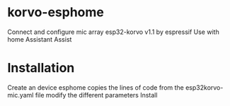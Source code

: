 # korvo-esphome
Connect and configure mic array esp32-korvo v1.1 by espressif
Use with home Assistant Assist

# Installation
Create an device esphome
copies the lines of code from the esp32korvo-mic.yaml file
modify the different parameters
Install
